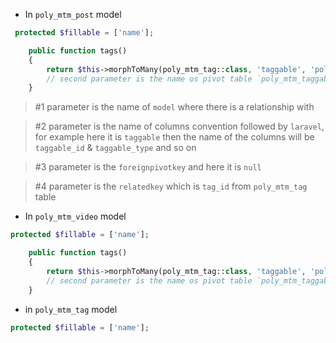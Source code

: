 - In `poly_mtm_post` model

````php
 protected $fillable = ['name'];

    public function tags()
    {
        return $this->morphToMany(poly_mtm_tag::class, 'taggable', 'poly_mtm_taggables', null, 'tag_id');
        // second parameter is the name os pivot table `poly_mtm_taggable`
    }
````

> #1 parameter is the name of `model` where there is a relationship with

> #2 parameter is the name of columns convention followed by `laravel`, for example here it is `taggable` then the name
> of the columns will be `taggable_id` & `taggable_type` and so on

> #3 parameter is the `foreignpivotkey` and here it is `null`

> #4 parameter is the `relatedkey` which is `tag_id` from `poly_mtm_tag` table

- In `poly_mtm_video` model

````php
protected $fillable = ['name'];

    public function tags()
    {
        return $this->morphToMany(poly_mtm_tag::class, 'taggable', 'poly_mtm_taggables', null, 'tag_id');
        // second parameter is the name os pivot table `poly_mtm_taggable`
    }
````

- in `poly_mtm_tag` model

````php
protected $fillable = ['name'];
````